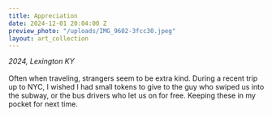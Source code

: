 ```yaml
---
title: Appreciation
date: 2024-12-01 20:04:00 Z
preview_photo: "/uploads/IMG_9602-3fcc30.jpeg"
layout: art_collection
---
```


*2024, Lexington KY* <br>
<br>
Often when traveling, strangers seem to be extra kind. During a recent trip up to NYC, I wished I had small tokens to give to the guy who swiped us into the subway, or the bus drivers who let us on for free. Keeping these in my pocket for next time. 